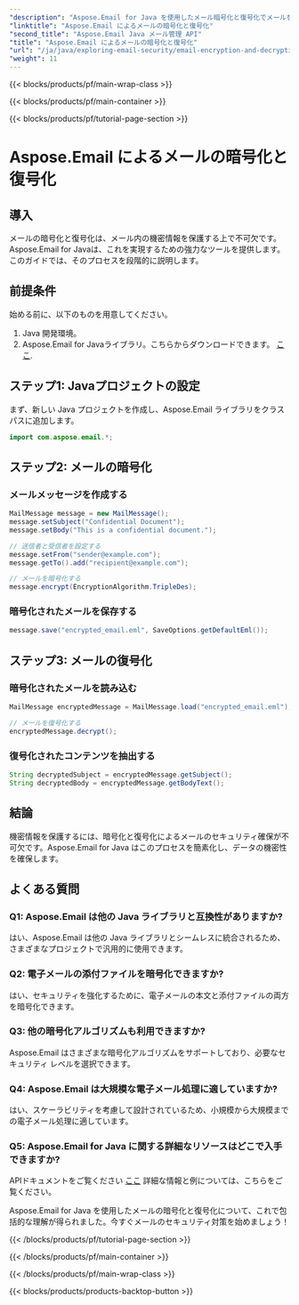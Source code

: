 ```yaml
---
"description": "Aspose.Email for Java を使用したメール暗号化と復号化でメールを安全に保護する方法を学びましょう。ステップバイステップガイド、ソースコード、FAQ も含まれています。"
"linktitle": "Aspose.Email によるメールの暗号化と復号化"
"second_title": "Aspose.Email Java メール管理 API"
"title": "Aspose.Email によるメールの暗号化と復号化"
"url": "/ja/java/exploring-email-security/email-encryption-and-decryption/"
"weight": 11
---
```


{{< blocks/products/pf/main-wrap-class >}}

{{< blocks/products/pf/main-container >}}

{{< blocks/products/pf/tutorial-page-section >}}

# Aspose.Email によるメールの暗号化と復号化


## 導入

メールの暗号化と復号化は、メール内の機密情報を保護する上で不可欠です。Aspose.Email for Javaは、これを実現するための強力なツールを提供します。このガイドでは、そのプロセスを段階的に説明します。

## 前提条件

始める前に、以下のものを用意してください。

1. Java 開発環境。
2. Aspose.Email for Javaライブラリ。こちらからダウンロードできます。 [ここ](https://releases。aspose.com/email/java/).

## ステップ1: Javaプロジェクトの設定

まず、新しい Java プロジェクトを作成し、Aspose.Email ライブラリをクラスパスに追加します。

```java
import com.aspose.email.*;
```

## ステップ2: メールの暗号化

### メールメッセージを作成する

```java
MailMessage message = new MailMessage();
message.setSubject("Confidential Document");
message.setBody("This is a confidential document.");

// 送信者と受信者を設定する
message.setFrom("sender@example.com");
message.getTo().add("recipient@example.com");

// メールを暗号化する
message.encrypt(EncryptionAlgorithm.TripleDes);
```

### 暗号化されたメールを保存する

```java
message.save("encrypted_email.eml", SaveOptions.getDefaultEml());
```

## ステップ3: メールの復号化

### 暗号化されたメールを読み込む

```java
MailMessage encryptedMessage = MailMessage.load("encrypted_email.eml");

// メールを復号化する
encryptedMessage.decrypt();
```

### 復号化されたコンテンツを抽出する

```java
String decryptedSubject = encryptedMessage.getSubject();
String decryptedBody = encryptedMessage.getBodyText();
```

## 結論

機密情報を保護するには、暗号化と復号化によるメールのセキュリティ確保が不可欠です。Aspose.Email for Java はこのプロセスを簡素化し、データの機密性を確保します。

## よくある質問

### Q1: Aspose.Email は他の Java ライブラリと互換性がありますか?

はい、Aspose.Email は他の Java ライブラリとシームレスに統合されるため、さまざまなプロジェクトで汎用的に使用できます。

### Q2: 電子メールの添付ファイルを暗号化できますか?

はい、セキュリティを強化するために、電子メールの本文と添付ファイルの両方を暗号化できます。

### Q3: 他の暗号化アルゴリズムも利用できますか?

Aspose.Email はさまざまな暗号化アルゴリズムをサポートしており、必要なセキュリティ レベルを選択できます。

### Q4: Aspose.Email は大規模な電子メール処理に適していますか?

はい、スケーラビリティを考慮して設計されているため、小規模から大規模までの電子メール処理に適しています。

### Q5: Aspose.Email for Java に関する詳細なリソースはどこで入手できますか?

APIドキュメントをご覧ください [ここ](https://reference.aspose.com/email/java/) 詳細な情報と例については、こちらをご覧ください。

Aspose.Email for Java を使用したメールの暗号化と復号化について、これで包括的な理解が得られました。今すぐメールのセキュリティ対策を始めましょう！

{{< /blocks/products/pf/tutorial-page-section >}}

{{< /blocks/products/pf/main-container >}}

{{< /blocks/products/pf/main-wrap-class >}}

{{< blocks/products/products-backtop-button >}}